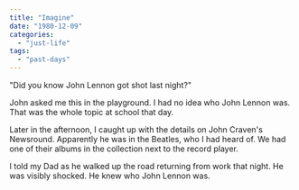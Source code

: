 ```yaml
---
title: "Imagine"
date: "1980-12-09"
categories: 
  - "just-life"
tags: 
  - "past-days"
---
```


"Did you know John Lennon got shot last night?"

John asked me this in the playground. I had no idea who John Lennon was. That was the whole topic at school that day.

Later in the afternoon, I caught up with the details on John Craven's Newsround. Apparently he was in the Beatles, who I had heard of. We had one of their albums in the collection next to the record player.

I told my Dad as he walked up the road returning from work that night. He was visibly shocked. He knew who John Lennon was.
